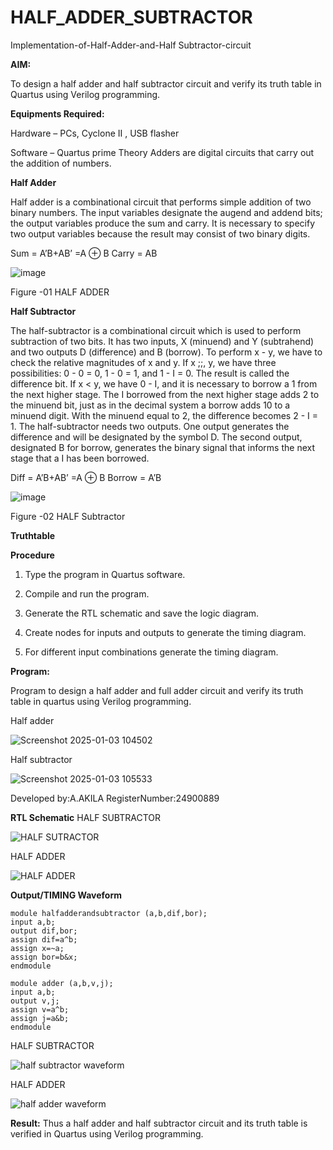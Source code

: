 # HALF_ADDER_SUBTRACTOR

Implementation-of-Half-Adder-and-Half Subtractor-circuit

**AIM:**

To design a half adder and half subtractor circuit and verify its truth table in Quartus using Verilog programming.

**Equipments Required:**

Hardware – PCs, Cyclone II , USB flasher 

Software – Quartus prime Theory Adders are digital circuits that carry out the addition of numbers.

**Half Adder**

Half adder is a combinational circuit that performs simple addition of two binary numbers. The input variables designate the augend and addend bits; the output variables produce the sum and carry. It is necessary to specify two output variables because the result may consist of two binary digits.

Sum = A’B+AB’ =A ⊕ B Carry = AB

![image](https://github.com/naavaneetha/HALF_ADDER_SUBTRACTOR/assets/154305477/bd4a0b2c-cdbc-4184-ab08-81578f121e1f)

Figure -01 HALF ADDER

**Half Subtractor**

The half-subtractor is a combinational circuit which is used to perform subtraction of two bits. It has two inputs, X (minuend) and Y (subtrahend) and two outputs D (difference) and B (borrow). To perform x - y, we have to check the relative magnitudes of x and y. If x ;;, y, we have three possibilities: 0 - 0 = 0, 1 - 0 = 1, and 1 - I = 0. The result is called the difference bit. If x < y, we have 0 - I, and it is necessary to borrow a 1 from the next higher stage. The I borrowed from the next higher stage adds 2 to the minuend bit, just as in the decimal system a borrow adds 10 to a minuend digit. With the minuend equal to 2, the difference becomes 2 - I = 1. The half-subtractor needs two outputs. One output generates the difference and will be designated by the symbol D. The second output, designated B for borrow, generates the binary signal that informs the next stage that a I has been borrowed. 

Diff = A’B+AB’ =A ⊕ B
Borrow = A’B

 ![image](https://github.com/naavaneetha/HALF_ADDER_SUBTRACTOR/assets/154305477/d76b099c-513f-4e7c-843a-e2fd028a531a)

Figure -02 HALF Subtractor

**Truthtable**

**Procedure**

1.	Type the program in Quartus software.

2.	Compile and run the program.

3.	Generate the RTL schematic and save the logic diagram.

4.	Create nodes for inputs and outputs to generate the timing diagram.

5.	For different input combinations generate the timing diagram.


**Program:**

 Program to design a half adder and full adder circuit and verify its truth table in quartus using Verilog programming.

 Half adder

 ![Screenshot 2025-01-03 104502](https://github.com/user-attachments/assets/7df3ce44-35c7-41fe-a39c-f9ea53ac6e0c)

 Half subtractor

 ![Screenshot 2025-01-03 105533](https://github.com/user-attachments/assets/12ca5528-3fb0-4944-b8f1-d4f642d9509a)



Developed by:A.AKILA RegisterNumber:24900889

**RTL Schematic**
HALF SUBTRACTOR

![HALF SUTRACTOR](https://github.com/user-attachments/assets/67904597-3982-469a-b8e9-0282580a5041)

HALF ADDER

![HALF ADDER](https://github.com/user-attachments/assets/de38e6cc-493d-482b-afc1-281713851075)



**Output/TIMING Waveform**

```
module halfadderandsubtractor (a,b,dif,bor);
input a,b;
output dif,bor;
assign dif=a^b;
assign x=~a;
assign bor=b&x;
endmodule
```

```
module adder (a,b,v,j);
input a,b;
output v,j;
assign v=a^b;
assign j=a&b;
endmodule
```

HALF SUBTRACTOR

![half subtractor waveform](https://github.com/user-attachments/assets/8eaae2cb-c7de-405e-8af0-62a8c5caee05)

HALF ADDER

![half adder waveform](https://github.com/user-attachments/assets/84fdbabb-617a-414c-b8dd-16cb1b5f93ec)



**Result:**
Thus a half adder and half subtractor circuit and  its truth table  is verified in Quartus using Verilog programming.

